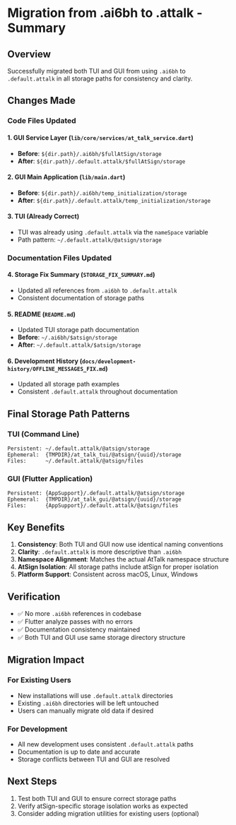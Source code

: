 # Migration from .ai6bh to .attalk - Summary

## Overview
Successfully migrated both TUI and GUI from using `.ai6bh` to `.default.attalk` in all storage paths for consistency and clarity.

## Changes Made

### Code Files Updated

#### 1. GUI Service Layer (`lib/core/services/at_talk_service.dart`)
- **Before**: `${dir.path}/.ai6bh/$fullAtSign/storage`
- **After**: `${dir.path}/.default.attalk/$fullAtSign/storage`

#### 2. GUI Main Application (`lib/main.dart`)
- **Before**: `${dir.path}/.ai6bh/temp_initialization/storage`
- **After**: `${dir.path}/.default.attalk/temp_initialization/storage`

#### 3. TUI (Already Correct)
- TUI was already using `.default.attalk` via the `nameSpace` variable
- Path pattern: `~/.default.attalk/@atsign/storage`

### Documentation Files Updated

#### 4. Storage Fix Summary (`STORAGE_FIX_SUMMARY.md`)
- Updated all references from `.ai6bh` to `.default.attalk`
- Consistent documentation of storage paths

#### 5. README (`README.md`)
- Updated TUI storage path documentation
- **Before**: `~/.ai6bh/$atsign/storage`
- **After**: `~/.default.attalk/$atsign/storage`

#### 6. Development History (`docs/development-history/OFFLINE_MESSAGES_FIX.md`)
- Updated all storage path examples
- Consistent `.default.attalk` throughout documentation

## Final Storage Path Patterns

### TUI (Command Line)
```
Persistent: ~/.default.attalk/@atsign/storage
Ephemeral:  {TMPDIR}/at_talk_tui/@atsign/{uuid}/storage
Files:      ~/.default.attalk/@atsign/files
```

### GUI (Flutter Application)
```
Persistent: {AppSupport}/.default.attalk/@atsign/storage
Ephemeral:  {TMPDIR}/at_talk_gui/@atsign/{uuid}/storage
Files:      {AppSupport}/.default.attalk/@atsign/files
```

## Key Benefits

1. **Consistency**: Both TUI and GUI now use identical naming conventions
2. **Clarity**: `.default.attalk` is more descriptive than `.ai6bh`
3. **Namespace Alignment**: Matches the actual AtTalk namespace structure
4. **AtSign Isolation**: All storage paths include atSign for proper isolation
5. **Platform Support**: Consistent across macOS, Linux, Windows

## Verification

- ✅ No more `.ai6bh` references in codebase
- ✅ Flutter analyze passes with no errors
- ✅ Documentation consistency maintained
- ✅ Both TUI and GUI use same storage directory structure

## Migration Impact

### For Existing Users
- New installations will use `.default.attalk` directories
- Existing `.ai6bh` directories will be left untouched
- Users can manually migrate old data if desired

### For Development
- All new development uses consistent `.default.attalk` paths
- Documentation is up to date and accurate
- Storage conflicts between TUI and GUI are resolved

## Next Steps

1. Test both TUI and GUI to ensure correct storage paths
2. Verify atSign-specific storage isolation works as expected
3. Consider adding migration utilities for existing users (optional)
